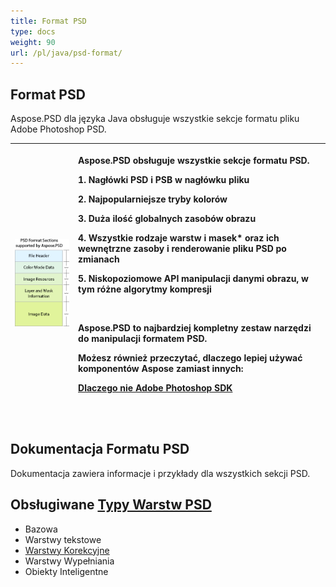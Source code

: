 ```yaml
---
title: Format PSD
type: docs
weight: 90
url: /pl/java/psd-format/
---
```


## **Format PSD**
Aspose.PSD dla języka Java obsługuje wszystkie sekcje formatu pliku Adobe Photoshop PSD.

|![todo:image_alt_text](psd-file_1.png)|<p>Aspose.PSD obsługuje wszystkie sekcje formatu PSD.</p><p>1. Nagłówki PSD i PSB w nagłówku pliku</p><p>2. Najpopularniejsze tryby kolorów</p><p>3. Duża ilość globalnych zasobów obrazu</p><p>4. Wszystkie rodzaje warstw i masek* oraz ich wewnętrzne zasoby i renderowanie pliku PSD po zmianach</p><p>5. Niskopoziomowe API manipulacji danymi obrazu, w tym różne algorytmy kompresji</p><p> </p><p>Aspose.PSD to najbardziej kompletny zestaw narzędzi do manipulacji formatem PSD.</p><p>Możesz również przeczytać, dlaczego lepiej używać komponentów Aspose zamiast innych:</p><p>[Dlaczego nie Adobe Photoshop SDK](/psd/pl/net/why-not-adobe-photoshop-sdk-html/)</p><p> </p>|
| :- | :- |
## **Dokumentacja Formatu PSD**
Dokumentacja zawiera informacje i przykłady dla wszystkich sekcji PSD.

## **Obsługiwane [Typy Warstw PSD](/pl/java/layer-types/)**

- Bazowa
- Warstwy tekstowe
- [Warstwy Korekcyjne](/pl/java/layer-types/adjustment-layer/)
- Warstwy Wypełniania
- Obiekty Inteligentne
